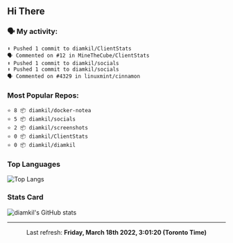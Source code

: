 ## Hi There

### 🗣 My activity:

```
⬆️ Pushed 1 commit to diamkil/ClientStats
🗣 Commented on #12 in MineTheCube/ClientStats
⬆️ Pushed 1 commit to diamkil/socials
⬆️ Pushed 1 commit to diamkil/socials
🗣 Commented on #4329 in linuxmint/cinnamon
```

### Most Popular Repos:

```
⭐️ 8 📦 diamkil/docker-notea
⭐️ 5 📦 diamkil/socials
⭐️ 2 📦 diamkil/screenshots
⭐️ 0 📦 diamkil/ClientStats
⭐️ 0 📦 diamkil/diamkil
```

### Top Languages

![Top Langs](https://github-readme-stats.vercel.app/api/top-langs/?username=diamkil&layout=compact&langs_count=10)

### Stats Card

![diamkil's GitHub stats](https://github-readme-stats.vercel.app/api?username=diamkil&count_private=true&show_icons=true)

---

<p align="center">
  Last refresh: 
  <b>Friday, March 18th 2022, 3:01:20 (Toronto Time)</b>
</p>
